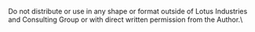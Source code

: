 Do not distribute or use in any shape or format outside of Lotus Industries and Consulting Group or with direct written permission from the Author.\
